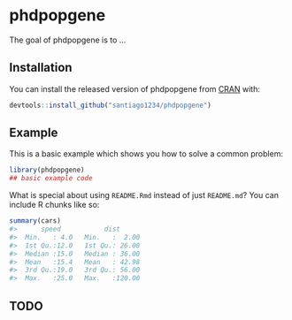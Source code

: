 
<!-- README.md is generated from README.Rmd. Please edit that file -->

# phdpopgene

<!-- badges: start -->

<!-- badges: end -->

The goal of phdpopgene is to …

## Installation

You can install the released version of phdpopgene from
[CRAN](https://CRAN.R-project.org) with:

``` r
devtools::install_github("santiago1234/phdpopgene")
```

## Example

This is a basic example which shows you how to solve a common problem:

``` r
library(phdpopgene)
## basic example code
```

What is special about using `README.Rmd` instead of just `README.md`?
You can include R chunks like so:

``` r
summary(cars)
#>      speed           dist       
#>  Min.   : 4.0   Min.   :  2.00  
#>  1st Qu.:12.0   1st Qu.: 26.00  
#>  Median :15.0   Median : 36.00  
#>  Mean   :15.4   Mean   : 42.98  
#>  3rd Qu.:19.0   3rd Qu.: 56.00  
#>  Max.   :25.0   Max.   :120.00
```

## TODO
